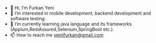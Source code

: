 - 👋 Hi, I’m Furkan Yeni
- 👀 I’m interested in mobile development, backend development and software testing.
- 🌱 I’m currently learning java language and its frameworks (Appium,RestAssured,Selenium,SpringBoot etc.).
- 📫 How to reach me yeniifurkan@gmail.com

<!---
furkanyenii/furkanyenii is a ✨ special ✨ repository because its `README.md` (this file) appears on your GitHub profile.
You can click the Preview link to take a look at your changes.
--->
